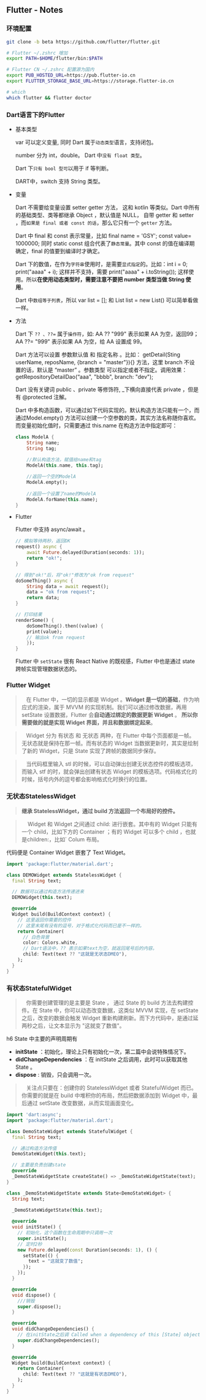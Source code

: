## Flutter - Notes

### 环境配置
```bash
git clone -b beta https://github.com/flutter/flutter.git

# Flutter ~/.zshrc 增加
export PATH=$HOME/flutter/bin:$PATH

# Flutter CN ~/.zshrc 配置源为国内
export PUB_HOSTED_URL=https://pub.flutter-io.cn
export FLUTTER_STORAGE_BASE_URL=https://storage.flutter-io.cn

# which
which flutter && flutter doctor
```

### Dart语言下的Flutter

* 基本类型  

    var 可以定义变量, 同时 Dart 属于`动态类型`语言，支持闭包。  

    number 分为 int，double。 Dart 中`没有 float 类型`。  

    Dart 下`只有 bool 型可`以用于 if 等判断。  

    DART中，switch 支持 String 类型。

* 变量

    Dart 不需要给变量设置 setter getter 方法， 这和 kotlin 等类似。Dart 中所有的基础类型、类等都继承 Object ，默认值是 NULL， 自带 getter 和 setter ，而`如果是 final 或者 const 的话`，那么它只有一个 `getter` 方法。  

    Dart 中 final 和 const 表示常量，比如 final name = 'GSY'; const value= 1000000; 同时 static const 组合代表了`静态常量`。其中 const 的值在编译期确定，final 的值要到编译时才确定。  

    Dart 下的数值，在作为`字符串`使用时，是需要`显式指定`的。比如：int i = 0; print("aaaa" + i); 这样并不支持，需要 print("aaaa" + i.toString()); 这样使用。所以**在使用动态类型时，需要注意不要把 number 类型当做 String 使用**。  

    Dart 中`数组等于列表`，所以 var list = []; 和 List list = new List() 可以简单看做一样。

* 方法

    Dart 下 `?? 、??=` 属于`操作符`，如: AA ?? "999" 表示如果 AA 为空，返回99；AA ??= "999" 表示如果 AA 为空，给 AA 设置成 99。  

    Dart 方法可以设置 参数默认值 和 指定名称 。比如： getDetail(Sting userName, reposName, {branch = "master"}){} 方法，这里 branch 不设置的话，默认是 “master” 。参数类型 可以指定或者不指定。调用效果： getRepositoryDetailDao(“aaa", "bbbb", branch: "dev");  

    Dart 没有关键词 public 、private 等修饰符, _下横向直接代表 private ，但是有 @protected 注解。  

    Dart 中多构造函数，可以通过如下代码实现的。默认构造方法只能有一个，而通过Model.empty() 方法可以创建一个空参数的类，其实方法名称随你喜欢。而变量初始化值时，只需要通过 this.name 在构造方法中指定即可：
    ```dart
    class ModelA {
        String name;
        String tag;
        
        //默认构造方法，赋值给name和tag
        ModelA(this.name, this.tag);

        //返回一个空的ModelA
        ModelA.empty();
        
        //返回一个设置了name的ModelA
        ModelA.forName(this.name);
    }
    ```

* Flutter

    Flutter 中支持 async/await 。

    ```dart
    // 模拟等待两秒，返回OK
    request() async {
        await Future.delayed(Duration(seconds: 1));
        return "ok!";
    }

    // 得到"ok!"后，将"ok!"修改为"ok from request"
    doSomeThing() async {
        String data = await request();
        data = "ok from request";
        return data;
    }

    // 打印结果
    renderSome() {
        doSomeThing().then((value) {
        print(value);
        // 输出ok from request
        });
    }
    ```

    Flutter 中 `setState` 很有 React Native 的既视感，Flutter 中也是通过 state 跨帧实现管理数据状态的。

### Flutter Widget

>&#160; &#160;在 Flutter 中，一切的显示都是 Widget 。**Widget 是一切的基础**，作为响应式的渲染，属于 MVVM 的实现机制。我们可以通过修改数据，再用setState 设置数据，Flutter 会**自动通过绑定的数据更新 Widget** 。 **所以你需要做的就是实现 Widget 界面，并且和数据绑定起来**。  

> &#160; &#160;Widget 分为 有状态 和 无状态 两种，在 Flutter 中每个页面都是一帧。无状态就是保持在那一帧。而有状态的 Widget 当数据更新时，其实是绘制了新的 Widget，只是 State 实现了跨帧的数据同步保存。

>&#160; &#160;当代码框里输入 stl 的时候，可以自动弹出创建无状态控件的模板选项，而输入 stf 的时，就会弹出创建有状态 Widget 的模板选项。代码格式化的时候，括号内外的逗号都会影响格式化时换行的位置。  

### 无状态StatelessWidget

> **继承 StatelessWidget，通过 build 方法返回一个布局好的控件。**  

> &#160; &#160; Widget 和 Widget 之间通过 child: 进行嵌套。其中有的 Widget 只能有一个 child，比如下方的 Container ；有的 Widget 可以多个 child ，也就是children:，比如` Colum 布局。

代码便是 Container Widget 嵌套了 Text Widget。

```dart
import 'package:flutter/material.dart';

class DEMOWidget extends StatelessWidget {
  final String text;

  // 数据可以通过构造方法传递进来
  DEMOWidget(this.text);

  @override
  Widget build(BuildContext context) {
    // 这里返回你需要的控件
    // 这里末尾有没有的逗号，对于格式化代码而已是不一样的。
    return Container(
      // 白色背景
      color: Colors.white,
      // Dart语法中，?? 表示如果text为空，就返回尾号后的内容。
      child: Text(text ?? "这就是无状态DMEO"),
    );
  }
}
```

### 有状态StatefulWidget

> &#160;&#160; 你需要创建管理的是主要是 State ， 通过 State 的 build 方法去构建控件。在 State 中，你可以动态改变数据，这类似 MVVM 实现，在 setState 之后，改变的数据会触发 Widget 重新构建刷新。而下方代码中，是通过延两秒之后，让文本显示为 "这就变了数值"。

h6 State 中主要的声明周期有  
* **initState** ：初始化，理论上只有初始化一次，第二篇中会说特殊情况下。  
* **didChangeDependencies** ：在 initState 之后调用，此时可以获取其他 State 。  
* **dispose** : 销毁，只会调用一次。

>&#160;&#160; 关注点只要在：创建你的 StatelessWidget 或者 StatefulWidget 而已。你需要的就是在 build 中堆积你的布局，然后把数据添加到 Widget 中，最后通过 setState 改变数据，从而实现画面变化。

```dart 
import 'dart:async';
import 'package:flutter/material.dart';

class DemoStateWidget extends StatefulWidget {
  final String text;

  // 通过构造方法传值
  DemoStateWidget(this.text);

  // 主要是负责创建state
  @override
  _DemoStateWidgetState createState() => _DemoStateWidgetState(text);
}

class _DemoStateWidgetState extends State<DemoStateWidget> {
  String text;

  _DemoStateWidgetState(this.text);
  
  @override
  void initState() {
    // 初始化，这个函数在生命周期中只调用一次
    super.initState();
    // 定时2秒
    new Future.delayed(const Duration(seconds: 1), () {
      setState(() {
        text = "这就变了数值";
      });
    });
  }

  @override
  void dispose() {
    ///销毁
    super.dispose();
  }

  @override
  void didChangeDependencies() {
    // 在initState之后调 Called when a dependency of this [State] object changes.
    super.didChangeDependencies();
  }

  @override
  Widget build(BuildContext context) {
    return Container(
      child: Text(text ?? "这就是有状态DMEO"),
    );
  }
}
```



